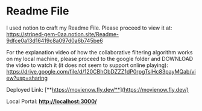 # Readme File

I used notion to craft my Readme File. Please proceed to view it at:
https://striped-gem-0aa.notion.site/Readme-9dfce0a13d16419c8a097d0a6b745be6

For the explanation video of how the collaborative filtering algorithm works on my local machine, please proceed to the google folder and DOWNLOAD the video to watch it (it does not seem to support online playing):
https://drive.google.com/file/d/120CBhObDZZZ1dP0rpgTsIHc83payMQab/view?usp=sharing

Deployed Link: [**https://movienow.fly.dev/**](https://movienow.fly.dev/)

Local Portal: [**http://localhost:3000/**](http://localhost:3000/)